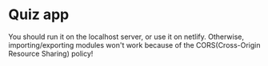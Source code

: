 # Quiz app
You should run it on the localhost server, or use it on netlify. Otherwise, importing/exporting modules won't work because of the CORS(Cross-Origin Resource Sharing) policy!
